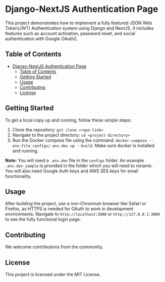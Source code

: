 # Django-NextJS Authentication Page

<!-- ![Project Image](link-to-project-image) -->

This project demonstrates how to implement a fully featured JSON Web Token(JWT) Authentication system using Django and NextJS. It includes features such as account activation, password reset, and social authentication with Google OAuth2.

## Table of Contents

- [Django-NextJS Authentication Page](#django-nextjs-authentication-page)
  - [Table of Contents](#table-of-contents)
  - [Getting Started](#getting-started)
  - [Usage](#usage)
  - [Contributing](#contributing)
  - [License](#license)

## Getting Started

To get a local copy up and running, follow these simple steps:

1. Clone the repository: `git clone <repo-link>`
2. Navigate to the project directory: `cd <project-directory>`
3. Run the Docker compose file using the command: `docker-compose --env-file configs/.env.dev up --build`. Make sure docker is installed and running.

**Note:** You will need a `.env.dev` file in the `configs` folder. An example `.env.dev_sample` is provided in the folder which you will need to rename. You will also need Google Auth keys and AWS SES keys for email functionality.

## Usage

After building the project, use a non-Chromium browser like Safari or Firefox, as HTTPS is needed for OAuth to work in development environments. Navigate to `http://localhost:3000` or `http://127.0.0.1:3000` to see the fully functional login page.

## Contributing

We welcome contributions from the community.

## License

This project is licensed under the MIT License.

